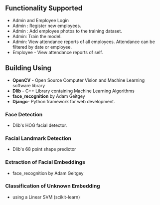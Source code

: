 ## Functionality Supported

-   Admin and Employee Login
-   Admin : Register new employees.
-   Admin : Add employee photos to the training dataset.
-   Admin: Train the model.
-   Admin: View attendance reports of all employees. Attendance can be filtered by date or employee.
-   Employee - View attendance reports of self.

## Building Using

-   **OpenCV** - Open Source Computer Vision and Machine Learning software library
-   **Dlib** - C++ Library containing Machine Learning Algorithms
-   **face_recognition** by Adam Geitgey
-   **Django**- Python framework for web development.

### Face Detection

-   Dlib's HOG facial detector.

### Facial Landmark Detection

-   Dlib's 68 point shape predictor

### Extraction of Facial Embeddings

-   face_recognition by Adam Geitgey

### Classification of Unknown Embedding

-   using a Linear SVM (scikit-learn)
